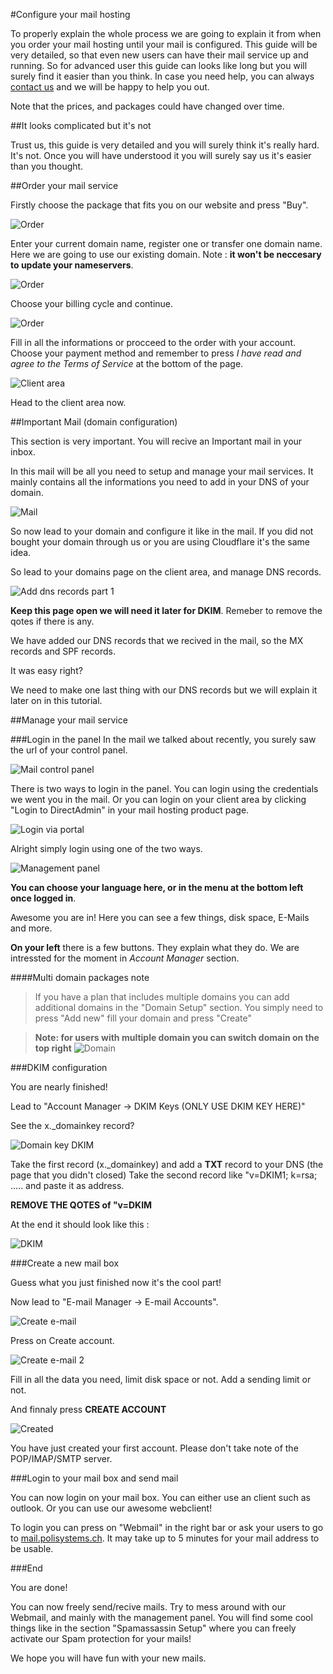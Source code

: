 #Configure your mail hosting

To properly explain the whole process we are going to explain it from when you order your mail hosting until your mail is configured.
This guide will be very detailed, so that even new users can have their mail service up and running.
So for advanced user this guide can looks like long but you will surely find it easier than you think.
In case you need help, you can always [contact us](https://portal.polisystems.ch/submitticket.php) and we will be happy to help you out.

Note that the prices, and packages could have changed over time.

##It looks complicated but it's not

Trust us, this guide is very detailed and you will surely think it's really hard.
It's not. Once you will have understood it you will surely say us it's easier than you thought.

##Order your mail service

Firstly choose the package that fits you on our website and press "Buy".

![Order](https://i.imgur.com/Bg7hk09.png)

Enter your current domain name, register one or transfer one domain name.
Here we are going to use our existing domain.
Note : **it won't be neccesary to update your nameservers**.

![Order](https://i.imgur.com/Hc5QGp0.png)

Choose your billing cycle and continue.

![Order](https://i.imgur.com/oxVk0lI.png)

Fill in all the informations or procceed to the order with your account. 
Choose your payment method and remember to press *I have read and agree to the Terms of Service* at the bottom of the page.

![Client area](https://i.imgur.com/FztFuRd.png)

Head to the client area now.

##Important Mail (domain configuration)

This section is very important.
You will recive an Important mail in your inbox.

In this mail will be all you need to setup and manage your mail services.
It mainly contains all the informations you need to add in your DNS of your domain.


![Mail](https://i.imgur.com/LGyAn1J.png)


So now lead to your domain and configure it like in the mail.
If you did not bought your domain through us or you are using Cloudflare it's the same idea.

So lead to your domains page on the client area, and manage DNS records.

![Add dns records part 1](https://i.imgur.com/MXFhD6a.png)

**Keep this page open we will need it later for DKIM**.
Remeber to remove the qotes if there is any.

We have added our DNS records that we recived in the mail, so the MX records and SPF records.

It was easy right?

We need to make one last thing with our DNS records but we will explain it later on in this tutorial.

##Manage your mail service

###Login in the panel
In the mail we talked about recently, you surely saw the url of your control panel.

![Mail control panel](https://i.imgur.com/ltDpAWA.png)

There is two ways to login in the panel.
You can login using the credentials we went you in the mail.
Or you can login on your client area by clicking "Login to DirectAdmin" in your mail hosting product page.

![Login via portal](https://i.imgur.com/ya8Q7Zf.png)

Alright simply login using one of the two ways.

![Management panel](https://i.imgur.com/StoxyFv.png)

**You can choose your language here, or in the menu at the bottom left once logged in**.

Awesome you are in!
Here you can see a few things, disk space, E-Mails and more.

**On your left** there is a few buttons. They explain what they do.
We are intressted for the moment in *Account Manager* section.

####Multi domain packages note

>If you have a plan that includes multiple domains you can add additional domains in the "Domain Setup" section.
>You simply need to press "Add new" fill your domain and press "Create"

>**Note: for users with multiple domain you can switch domain on the top right**
![Domain](https://i.imgur.com/YqaDrrG.png)

###DKIM configuration

You are nearly finished!

Lead to "Account Manager -> DKIM Keys (ONLY USE DKIM KEY HERE)"

See the x._domainkey record?

![Domain key DKIM](https://i.imgur.com/gWXf764.png)

Take the first record (x._domainkey) and add a **TXT** record to your DNS (the page that you didn't closed)
Take the second record like "v=DKIM1; k=rsa; .....
and paste it as address.

**REMOVE THE QOTES of "v=DKIM**

At the end it should look like this :

![DKIM](https://i.imgur.com/ZS8UKvl.png)


###Create a new mail box

Guess what you just finished now it's the cool part!

Now lead to "E-mail Manager -> E-mail Accounts".

![Create e-mail](https://i.imgur.com/5unZHzD.png)

Press on Create account.

![Create e-mail 2](https://i.imgur.com/UaSGxqb.png)

Fill in all the data you need, limit disk space or not. Add a sending limit or not.

And finnaly press **CREATE ACCOUNT**

![Created](https://i.imgur.com/xOAmc8L.png)

You have just created your first account.
Please don't take note of the POP/IMAP/SMTP server.

###Login to your mail box and send mail

You can now login on your mail box.
You can either use an client such as outlook.
Or you can use our awesome webclient!

To login you can press on "Webmail" in the right bar or ask your users to go to [mail.polisystems.ch](https://mail.polisystems.ch/).
It may take up to 5 minutes for your mail address to be usable.

###End

You are done!

You can now freely send/recive mails.
Try to mess around with our Webmail, and mainly with the management panel.
You will find some cool things like in the section "Spamassassin Setup" where you can freely activate our Spam protection for your mails!

We hope you will have fun with your new mails.
